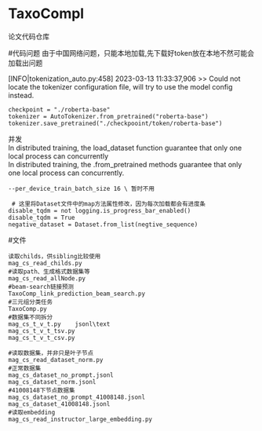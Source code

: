 # TaxoCompl
论文代码仓库

#代码问题
由于中国网络问题，只能本地加载,先下载好token放在本地不然可能会加载出问题

[INFO|tokenization_auto.py:458] 2023-03-13 11:33:37,906 >> Could not locate the tokenizer configuration file, will try to use the model config instead.

```
checkpoint = "./roberta-base"
tokenizer = AutoTokenizer.from_pretrained("roberta-base")
tokenizer.save_pretrained("./checkpooint/token/roberta-base")
```

并发  
In distributed training, the load_dataset function guarantee that only one local process can concurrently   
In distributed training, the .from_pretrained methods guarantee that only one local process can concurrently. 
```
--per_device_train_batch_size 16 \ 暂时不用
```
```
 # 这里将Dataset文件中的map方法属性修改，因为每次加载都会有进度条
disable_tqdm = not logging.is_progress_bar_enabled()
disable_tqdm = True
negative_dataset = Dataset.from_list(negtive_sequence)
```

#文件
```
读取childs，供sibling比较使用
mag_cs_read_childs.py
#读取path、生成格式数据集等
mag_cs_read_allNode.py
#beam-search链接预测
TaxoComp_link_prediction_beam_search.py
#三元组分类任务
TaxoComp.py
#数据集不同拆分
mag_cs_t_v_t.py    jsonl\text
mag_cs_t_v_t_tsv.py
mag_cs_t_v_t_csv.py

#读取数据集，并非只是叶子节点
mag_cs_read_dataset_norm.py
#正常数据集
mag_cs_dataset_no_prompt.jsonl
mag_cs_dataset_norm.jsonl
#41008148下节点数据集
mag_cs_dataset_no_prompt_41008148.jsonl
mag_cs_dataset_41008148.jsonl
#读取embedding
mag_cs_read_instructor_large_embedding.py
```
